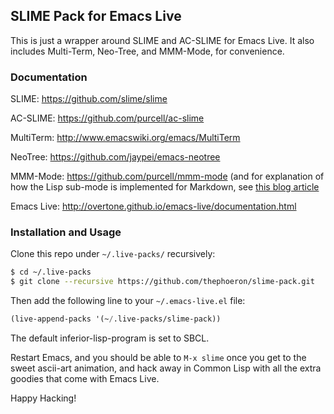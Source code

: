 ## SLIME Pack for Emacs Live

This is just a wrapper around SLIME and AC-SLIME for Emacs Live.  It also includes Multi-Term, Neo-Tree, and MMM-Mode, for convenience.

### Documentation

SLIME: https://github.com/slime/slime

AC-SLIME: https://github.com/purcell/ac-slime

MultiTerm: http://www.emacswiki.org/emacs/MultiTerm

NeoTree: https://github.com/jaypei/emacs-neotree

MMM-Mode: https://github.com/purcell/mmm-mode
(and for explanation of how the Lisp sub-mode is implemented for Markdown, see [this blog article](http://vxlabs.com/2014/04/08/syntax-highlighting-markdown-fenced-code-blocks-in-emacs/)

Emacs Live: http://overtone.github.io/emacs-live/documentation.html

### Installation and Usage

Clone this repo under `~/.live-packs/` recursively:

```sh
$ cd ~/.live-packs
$ git clone --recursive https://github.com/thephoeron/slime-pack.git
```

Then add the following line to your `~/.emacs-live.el` file:

```lisp
(live-append-packs '(~/.live-packs/slime-pack))
```

The default inferior-lisp-program is set to SBCL.

Restart Emacs, and you should be able to `M-x slime` once you get to the sweet ascii-art animation, and hack away in Common Lisp with all the extra goodies that come with Emacs Live.

Happy Hacking!
